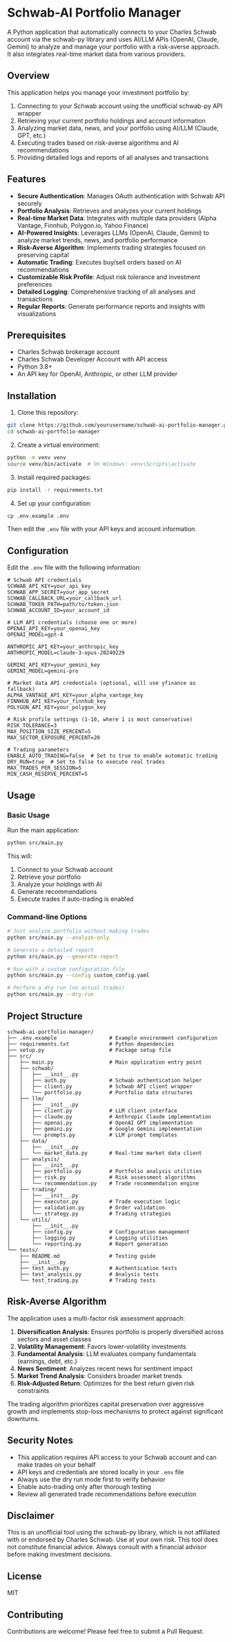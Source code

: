 # Schwab-AI Portfolio Manager

A Python application that automatically connects to your Charles Schwab account via the schwab-py library and uses AI/LLM APIs (OpenAI, Claude, Gemini) to analyze and manage your portfolio with a risk-averse approach. It also integrates real-time market data from various providers.

## Overview

This application helps you manage your investment portfolio by:

1. Connecting to your Schwab account using the unofficial schwab-py API wrapper
2. Retrieving your current portfolio holdings and account information
3. Analyzing market data, news, and your portfolio using AI/LLM (Claude, GPT, etc.)
4. Executing trades based on risk-averse algorithms and AI recommendations
5. Providing detailed logs and reports of all analyses and transactions

## Features

- **Secure Authentication**: Manages OAuth authentication with Schwab API securely
- **Portfolio Analysis**: Retrieves and analyzes your current holdings
- **Real-time Market Data**: Integrates with multiple data providers (Alpha Vantage, Finnhub, Polygon.io, Yahoo Finance)
- **AI-Powered Insights**: Leverages LLMs (OpenAI, Claude, Gemini) to analyze market trends, news, and portfolio performance
- **Risk-Averse Algorithm**: Implements trading strategies focused on preserving capital
- **Automatic Trading**: Executes buy/sell orders based on AI recommendations
- **Customizable Risk Profile**: Adjust risk tolerance and investment preferences
- **Detailed Logging**: Comprehensive tracking of all analyses and transactions
- **Regular Reports**: Generate performance reports and insights with visualizations

## Prerequisites

- Charles Schwab brokerage account
- Charles Schwab Developer Account with API access
- Python 3.8+
- An API key for OpenAI, Anthropic, or other LLM provider

## Installation

1. Clone this repository:
```bash
git clone https://github.com/yourusername/schwab-ai-portfolio-manager.git
cd schwab-ai-portfolio-manager
```

2. Create a virtual environment:
```bash
python -m venv venv
source venv/bin/activate  # On Windows: venv\Scripts\activate
```

3. Install required packages:
```bash
pip install -r requirements.txt
```

4. Set up your configuration:
```bash
cp .env.example .env
```
Then edit the `.env` file with your API keys and account information.

## Configuration

Edit the `.env` file with the following information:

```
# Schwab API credentials
SCHWAB_API_KEY=your_api_key
SCHWAB_APP_SECRET=your_app_secret
SCHWAB_CALLBACK_URL=your_callback_url
SCHWAB_TOKEN_PATH=path/to/token.json
SCHWAB_ACCOUNT_ID=your_account_id

# LLM API credentials (choose one or more)
OPENAI_API_KEY=your_openai_key
OPENAI_MODEL=gpt-4

ANTHROPIC_API_KEY=your_anthropic_key
ANTHROPIC_MODEL=claude-3-opus-20240229

GEMINI_API_KEY=your_gemini_key
GEMINI_MODEL=gemini-pro

# Market data API credentials (optional, will use yfinance as fallback)
ALPHA_VANTAGE_API_KEY=your_alpha_vantage_key
FINNHUB_API_KEY=your_finnhub_key
POLYGON_API_KEY=your_polygon_key

# Risk profile settings (1-10, where 1 is most conservative)
RISK_TOLERANCE=3
MAX_POSITION_SIZE_PERCENT=5
MAX_SECTOR_EXPOSURE_PERCENT=20

# Trading parameters
ENABLE_AUTO_TRADING=false  # Set to true to enable automatic trading
DRY_RUN=true  # Set to false to execute real trades
MAX_TRADES_PER_SESSION=5
MIN_CASH_RESERVE_PERCENT=5
```

## Usage

### Basic Usage

Run the main application:

```bash
python src/main.py
```

This will:
1. Connect to your Schwab account
2. Retrieve your portfolio
3. Analyze your holdings with AI
4. Generate recommendations
5. Execute trades if auto-trading is enabled

### Command-line Options

```bash
# Just analyze portfolio without making trades
python src/main.py --analyze-only

# Generate a detailed report
python src/main.py --generate-report

# Run with a custom configuration file
python src/main.py --config custom_config.yaml

# Perform a dry run (no actual trades)
python src/main.py --dry-run
```

## Project Structure

```
schwab-ai-portfolio-manager/
├── .env.example                 # Example environment configuration
├── requirements.txt             # Python dependencies
├── setup.py                     # Package setup file
├── src/
│   ├── main.py                  # Main application entry point
│   ├── schwab/
│   │   ├── __init__.py          
│   │   ├── auth.py              # Schwab authentication helper
│   │   ├── client.py            # Schwab API client wrapper
│   │   └── portfolio.py         # Portfolio data structures
│   ├── llm/
│   │   ├── __init__.py
│   │   ├── client.py            # LLM client interface
│   │   ├── claude.py            # Anthropic Claude implementation
│   │   ├── openai.py            # OpenAI GPT implementation
│   │   ├── gemini.py            # Google Gemini implementation
│   │   └── prompts.py           # LLM prompt templates
│   ├── data/
│   │   ├── __init__.py
│   │   └── market_data.py       # Real-time market data client
│   ├── analysis/
│   │   ├── __init__.py
│   │   ├── portfolio.py         # Portfolio analysis utilities
│   │   ├── risk.py              # Risk assessment algorithms
│   │   └── recommendation.py    # Trade recommendation engine
│   ├── trading/
│   │   ├── __init__.py
│   │   ├── executor.py          # Trade execution logic
│   │   ├── validation.py        # Order validation
│   │   └── strategy.py          # Trading strategies
│   └── utils/
│       ├── __init__.py
│       ├── config.py            # Configuration management
│       ├── logging.py           # Logging utilities
│       └── reporting.py         # Report generation
└── tests/
    ├── README.md                # Testing guide
    ├── __init__.py
    ├── test_auth.py             # Authentication tests
    ├── test_analysis.py         # Analysis tests
    └── test_trading.py          # Trading tests
```

## Risk-Averse Algorithm

The application uses a multi-factor risk assessment approach:

1. **Diversification Analysis**: Ensures portfolio is properly diversified across sectors and asset classes
2. **Volatility Management**: Favors lower-volatility investments
3. **Fundamental Analysis**: LLM evaluates company fundamentals (earnings, debt, etc.)
4. **News Sentiment**: Analyzes recent news for sentiment impact
5. **Market Trend Analysis**: Considers broader market trends
6. **Risk-Adjusted Return**: Optimizes for the best return given risk constraints

The trading algorithm prioritizes capital preservation over aggressive growth and implements stop-loss mechanisms to protect against significant downturns.

## Security Notes

- This application requires API access to your Schwab account and can make trades on your behalf
- API keys and credentials are stored locally in your `.env` file
- Always use the dry run mode first to verify behavior
- Enable auto-trading only after thorough testing
- Review all generated trade recommendations before execution

## Disclaimer

This is an unofficial tool using the schwab-py library, which is not affiliated with or endorsed by Charles Schwab. Use at your own risk. This tool does not constitute financial advice. Always consult with a financial advisor before making investment decisions.

## License

MIT

## Contributing

Contributions are welcome! Please feel free to submit a Pull Request.